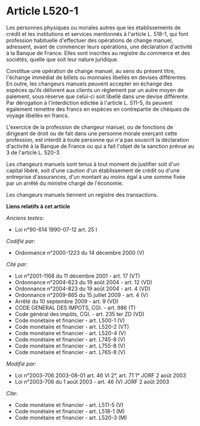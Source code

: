# Article L520-1

Les personnes physiques ou morales autres que les établissements de crédit et les institutions et services mentionnés à
l'article L. 518-1, qui font profession habituelle d'effectuer des opérations de change manuel, adressent, avant de commencer
leurs opérations, une déclaration d'activité à la Banque de France. Elles sont inscrites au registre du commerce et des
sociétés, quelle que soit leur nature juridique.

Constitue une opération de change manuel, au sens du présent titre, l'échange immédiat de billets ou monnaies libellés en
devises différentes. En outre, les changeurs manuels peuvent accepter en échange des espèces qu'ils délivrent aux clients un
règlement par un autre moyen de paiement, sous réserve que celui-ci soit libellé dans une devise différente. Par dérogation à
l'interdiction édictée à l'article L. 511-5, ils peuvent également remettre des francs en espèces en contrepartie de chèques
de voyage libellés en francs.

L'exercice de la profession de changeur manuel, ou de fonctions de dirigeant de droit ou de fait dans une personne morale
exerçant cette profession, est interdit à toute personne qui n'a pas souscrit la déclaration d'activité à la Banque de France
ou qui a fait l'objet de la sanction prévue au 3 de l'article L. 520-3.

Les changeurs manuels sont tenus à tout moment de justifier soit d'un capital libéré, soit d'une caution d'un établissement
de crédit ou d'une entreprise d'assurances, d'un montant au moins égal à une somme fixée par un arrêté du ministre chargé de
l'économie.

Les changeurs manuels tiennent un registre des transactions.

**Liens relatifs à cet article**

_Anciens textes_:

  - Loi n°90-614 1990-07-12 art. 25 I

_Codifié par_:

  - Ordonnance n°2000-1223 du 14 décembre 2000 (V)

_Cité par_:

  - Loi n°2001-1168 du 11 décembre 2001 - art. 17 (VT)
  - Ordonnance n°2004-823 du 19 août 2004 - art. 12 (VD)
  - Ordonnance n°2004-823 du 19 août 2004 - art. 4 (VD)
  - Ordonnance n°2009-865 du 15 juillet 2009 - art. 4 (V)
  - Arrêté du 10 septembre 2009 - art. 9 (VD)
  - CODE GENERAL DES IMPOTS, CGI. - art. 986 (T)
  - Code général des impôts, CGI. - art. 235 ter ZD (VD)
  - Code monétaire et financier - art. L500-1 (V)
  - Code monétaire et financier - art. L520-2 (VT)
  - Code monétaire et financier - art. L520-4 (V)
  - Code monétaire et financier - art. L745-8 (V)
  - Code monétaire et financier - art. L755-8 (V)
  - Code monétaire et financier - art. L765-8 (V)

_Modifié par_:

  - Loi n°2003-706 2003-08-01 art. 46 VI 2°, art. 71 1° JORF 2 août 2003
  - Loi n°2003-706 du 1 août 2003 - art. 46 (V) JORF 2 août 2003

_Cite_:

  - Code monétaire et financier - art. L511-5 (V)
  - Code monétaire et financier - art. L518-1 (M)
  - Code monétaire et financier - art. L520-3 (M)

